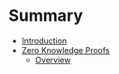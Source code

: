 # Summary

- [Introduction](./introduction/index.md)
- [Zero Knowledge Proofs](./zkp/index.md)
    - [Overview](./zkp/overview.md)